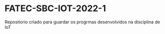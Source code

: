 # FATEC-SBC-IOT-2022-1
Repositorio criado para guardar os progrmas desenvolvidos na disciplina de IoT
